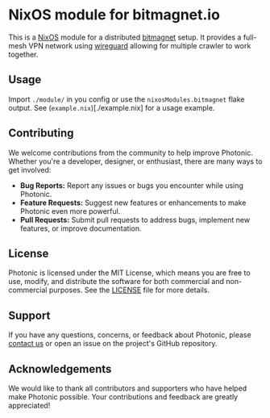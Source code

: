 # NixOS module for bitmagnet.io
This is a [NixOS](https://nixos.org) module for a distributed [bitmagnet](https://bitmagnet.io) setup.
It provides a full-mesh VPN network using [wireguard](https://www.wireguard.com) allowing for multiple crawler to work together.

## Usage
Import `./module/` in you config or use the `nixosModules.bitmagnet` flake output.
See (`example.nix`)[./example.nix] for a usage example.

## Contributing
We welcome contributions from the community to help improve Photonic.
Whether you're a developer, designer, or enthusiast, there are many ways to get involved:

* **Bug Reports:** Report any issues or bugs you encounter while using Photonic.
* **Feature Requests:** Suggest new features or enhancements to make Photonic even more powerful.
* **Pull Requests:** Submit pull requests to address bugs, implement new features, or improve documentation.

## License
Photonic is licensed under the MIT License, which means you are free to use, modify, and distribute the software for both commercial and non-commercial purposes. See the [LICENSE](./LICENSE) file for more details.

## Support
If you have any questions, concerns, or feedback about Photonic, please [contact us](mailto:fooker@lab.sh) or open an issue on the project's GitHub repository.

## Acknowledgements
We would like to thank all contributors and supporters who have helped make Photonic possible. Your contributions and feedback are greatly appreciated!

